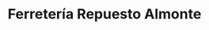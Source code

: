 ---
title: "Ferretería Repuesto Almonte"
url: /janico/ferreteria-repuesto-almonte/
shop: Eisenwaren
---